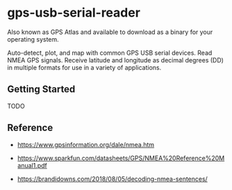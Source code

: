 # gps-usb-serial-reader

Also known as GPS Atlas and available to download as a binary for your operating system.

Auto-detect, plot, and map with common GPS USB serial devices. Read NMEA GPS signals. Receive latitude and longitude as decimal degrees (DD) in multiple formats for use in a variety of applications.

## Getting Started

TODO

## Reference

* https://www.gpsinformation.org/dale/nmea.htm

* https://www.sparkfun.com/datasheets/GPS/NMEA%20Reference%20Manual1.pdf

* https://brandidowns.com/2018/08/05/decoding-nmea-sentences/

